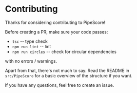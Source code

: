 # Contributing

Thanks for considering contributing to PipeScore!

Before creating a PR, make sure your code passes:
* `tsc` -- type check
* `npm run lint` -- lint
* `npm run circles` -- check for circular dependencies

with no errors / warnings.

Apart from that, there's not much to say. Read the README in `src/PipeScore` for a basic overview of the structure if you want.

If you have any questions, feel free to create an issue.

